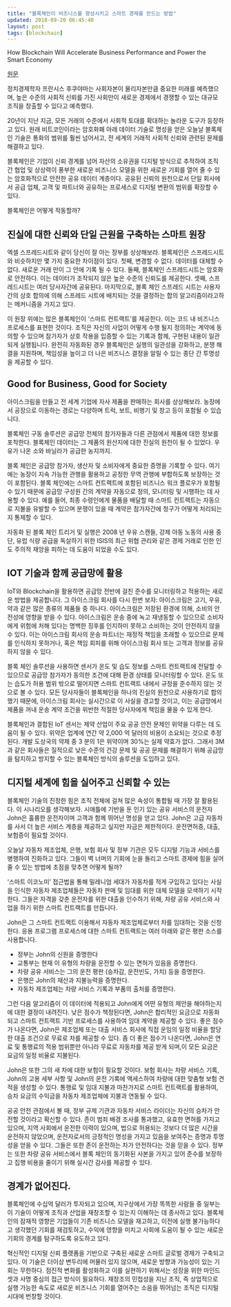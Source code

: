 ```yaml
---
title: "블록체인이 비즈니스를 향상시키고 스마트 경제를 만드는 방법"
updated: 2018-09-20 06:45:40
layout: post
tags: [blockchain]
---
```


How Blockchain Will Accelerate Business Performance and Power the Smart Economy

[원문](https://hbr.org/sponsored/2017/10/how-blockchain-will-accelerate-business-performance-and-power-the-smart-economy?utm_source=WadeKWright)

정치경제학자 프란시스 후쿠야마는 사회자본이 물리자본만큼 중요한 미래를 예측했으며, 높은 수준의 사회적 신뢰를 가진 사회만이 새로운 경제에서 경쟁할 수 있는 대규모 조직을 창출할 수 있다고 예측했다.

20년이 지난 지금, 모든 거래의 수준에서 사회적 토대를 확대하는 놀라운 도구가 등장하고 있다. 원래 비트코인이라는 암호화폐 아래 데이터 기술로 명성을 얻은 오늘날 블록체인 기술은 통화의 범위를 훨씬 넘어서고, 전 세계의 거래적 사회적 신뢰와 관련된 문제를 해결하고 있다.

블록체인은 기업이 신뢰 경계를 넘어 자산의 소유권을 디지털 방식으로 추적하여 조직 간 협업 및 상상력이 풍부한 새로운 비즈니스 모델을 위한 새로운 기회를 열어 줄 수 있는 암호화적으로 안전한 공유 데이터 계층이다. 공유된 신뢰의 원천으로서 단일 회사에서 공급 업체, 고객 및 파트너와 공유하는 프로세스로 디지털 변환의 범위를 확장할 수 있다.

블록체인은 어떻게 작동할까?

## 진실에 대한 신뢰와 단일 근원을 구축하는 스마트 원장

엑셀 스프레드시트와 같이 당신이 잘 아는 장부를 상상해보라. 블록체인은 스프레드시트와 비슷하지만 몇 가지 중요한 차이점이 있다. 첫째, 변경할 수 없다. 데이터를 대체할 수 없다. 새로운 거래 만이 그 안에 기록 될 수 있다. 둘째, 블록체인 스프레드시트는 암호화로 안전하다. 이는 데이터가 조작되지 않은 높은 수준의 신뢰도를 제공한다. 셋째, 스프레드시트는 여러 당사자간에 공유된다. 마지막으로, 블록 체인 스프레드 시트는 사용자 간의 상호 합의에 의해 스프레드 시트에 배치되는 것을 결정하는 합의 알고리즘이라고하는 메커니즘을 가지고 있다.

이 원장 위에는 많은 블록체인이 ‘스마트 컨트랙트’를 제공한다. 이는 코드 내 비즈니스 프로세스를 표현한 것이다. 조직은 자신의 사업이 어떻게 수행 될지 정의하는 계약에 동의할 수 있으며 참가자가 상호 작용을 입증할 수 있는 기록과 함께, 구현된 내용이 일관되게 실행됩니다. 완전히 자동화된 경우 블록체인은 실행의 일관성을 강화하고, 분쟁 해결을 지원하며, 책임성을 높이고 더 나은 비즈니스 결정을 알릴 수 있는 종단 간 투명성을 제공할 수 있다.

## Good for Business, Good for Society

아이스크림을 만들고 전 세계 기업에 자사 제품을 판매하는 회사를 상상해보라. 농장에서 공장으로 이동하는 경로는 다양하며 트럭, 보트, 비행기 및 창고 등이 포함될 수 있습니다.

블록체인 구동 솔루션은 공급망 전체의 참가자들과 다른 관점에서 제품에 대한 정보를 포착한다. 블록체인 데이터는 그 제품의 원산지에 대한 진실의 원천이 될 수 있었다. 우유가 나온 소와 바닐라가 공급한 농지까지.

블록 체인은 공급망 참가자, 생산자 및 소비자에게 중요한 증명을 기록할 수 있다. 여기에는 농장이 지속 가능한 관행을 활용하고 공정한 무역 관행에 부합하도록 보장하는 것이 포함된다. 블록 체인에는 스마트 컨트랙트에 포함된 비즈니스 워크 플로우가 포함될 수 있기 때문에 공급망 구성원 간의 계약을 자동으로 정의, 모니터링 및 시행하는 데 사용할 수 있다. 예를 들어, 최종 수령인에게 물품을 배달할 때 스마트 컨트랙트는 자동으로 지불을 유발할 수 있으며 분쟁이 있을 때 계약은 참가자간에 청구가 어떻게 처리되는지 통제할 수 있다.

자동화 된 블록 체인 트리거 및 실행은 2008 년 우유 스캔들, 강제 아동 노동의 사용 중단, 유럽 식량 공급을 독살하기 위한 ISIS의 최근 위협 관리와 같은 경제 거래로 인한 인도 주의적 재앙을 피하는 데 도움이 되었을 수도 있다.

## IOT 기술과 함께 공급망에 활용

IoT와 Blockchain을 활용하면 공급망 전반에 걸친 준수를 모니터링하고 적용하는 새로운 방법을 제공합니다. 그 아이스크림 회사를 다시 한번 보자: 아이스크림은 고기, 우유, 약과 같은 많은 종류의 제품들 중 하나다. 아이스크림은 저장된 환경에 의해, 소비의 안전성에 영향을 받을 수 있다. 아이스크림은 운송 중에 녹고 재냉동할 수 있으므로 소비자에게 위험에 처해 있다는 명백한 징후를 인지하미 못하고 소비하는 것이 안전하지 않을 수 있다. 이는 아이스크림 회사의 운송 파트너는 재정적 책임을 초래할 수 있으므로 문제를 인식하지 못하거나, 혹은 책임 회피를 위해 아이스크림 회사 또는 고객과 정보를 공유하지 않을 수 있다.

블록 체인 솔루션을 사용하면 센서가 온도 및 습도 정보를 스마트 컨트랙트에 전달할 수 있으므로 공급망 참가자가 동의한 조건에 대해 환경 상태를 모니터링할 수 있다. 온도 또는 습도가 허용 범위 밖으로 떨어지면 스마트 컨트랙트 내에서 규정을 준수하지 않는 것으로 볼 수 있다. 모든 당사자들이 블록체인을 하나의 진실의 원천으로 사용하기로 합의했기 때문에, 아이스크림 회사는 실시간으로 이 사실을 경고할 것이고, 이는 공급망에서 제품을 꺼내 운송 계약 조건을 위반한 적절한 당사자에게 책임을 물을 수 있게 한다.

블록체인과 결합된 IoT 센서는 제약 산업이 주요 공공 안전 문제인 위약을 다루는 데 도움이 될 수 있다. 위약은 업계에 연간 약 2,000 억 달러의 비용이 소요되는 것으로 추정된다. 개발 도상국의 약제 중 3 분의 1은 위약이며 30%는 실제 약효가 없다. 그래서 3M과 같은 회사들은 질적으로 낮은 수준의 건강 문제 및 공공 문제를 해결하기 위해 공급망을 탐지하고 방지할 수 있는 블록체인 방식의 솔루션을 도입하고 있다.

## 디지털 세계에 힘을 실어주고 신뢰할 수 있는

블록체인 기술의 진정한 힘은 조직 전체에 걸쳐 많은 속성이 통합될 때 가장 잘 활용된다. 이 시나리오를 생각해보자. 시애틀에 기반을 둔 인기 있는 공유 서비스의 운전자 John은 훌륭한 운전자이며 고객과 함께 뛰어난 명성을 얻고 있다. John은 고급 자동차를 사서 더 높은 서비스 계층을 제공하고 싶지만 자금은 제한적이다. 운전면허증, 대출, 보험증이 필요할 것이다.

오늘날 자동차 제조업체, 은행, 보험 회사 및 정부 기관은 모두 디지털 기능과 서비스를 병행하여 진화하고 있다. 그들이 벽 너머의 기회에 눈을 돌리고 스마트 경제에 힘을 실어줄 수 있는 방법에 초점을 맞추면 어떻게 될까?

‘스마트 이코노미’ 접근법을 통해 밀레니엄 세대가 자동차를 적게 구입하고 있다는 사실을 인식한 자동차 제조업체들은 자동차 판매 및 임대를 위한 대체 모델을 모색하기 시작한다. 그들은 자격을 갖춘 운전자를 위한 대출을 인수하기 위해, 차량 공유 서비스와 사업을 하기 위한 스마트 컨트랙트를 만듭니다.

John은 그 스마트 컨트랙트 이용해서 자동차 제조업체로부터 차를 임대하는 것을 신청한다. 응용 프로그램 프로세스에 대한 스마트 컨트랙트는 여러 아래와 같은 평판 소스를 사용합니다.

- 정부는 John의 신원을 증명한다
- 교통부는 현재 이 유형의 차량을 운전할 수 있는 면허가 있음을 증명한다.
- 차량 공유 서비스는 그의 운전 평판 (승차감, 운전빈도, 가치) 등을 증명한다.
- 은행은 John의 재산과 지불능력을 증명한다.
- 자동차 제조업체는 차량 서비스 기록과 부품의 출처를 증명한다.

그런 다음 알고리즘이 이 데이터에 적용되고 John에게 어떤 유형의 제안을 해야하는지에 대한 결정이 내려진다. 낮은 점수가 책정된다면, John은 합리적인 요금으로 자동화되고 스마트 컨트랙트 기반 프로세스를 사용하여 임대 계약을 제공할 수 있다. 좋은 점수가 나온다면, John은 제조업체 또는 대출 서비스 회사에 직접 운임의 일정 비율을 할당한 대출 조건으로 무료로 차를 제공할 수 있다. 좀 더 좋은 점수가 나온다면, John은 연료 및 통행료의 적용 범위뿐만 아니라 무료로 자동차를 제공 받게 되며,이 모든 요금은 요금의 일정 비율로 지불된다.

John은 또한 그의 새 차에 대한 보험이 필요할 것이다. 보험 회사는 차량 서비스 기록, John의 고용 세부 사항 및 John의 운전 기록에 액세스하여 차량에 대한 맞춤형 보험 견적을 생성할 수 있다. 통행료 및 임대 지불과 마찬가지로 스마트 컨트랙트를 활용하여, 승차 요금의 수익금을 자동차 제조업체에 지불과 연동될 수 있다.

공공 안전 관점에서 볼 때, 정부 규제 기관과 자동차 서비스 라이더는 자신의 승차가 안전할 것이라고 확신할 수 있다. 존이 범죄 배경 조사를 통과했고, 유효한 면허를 가지고 있으며, 지역 사회에서 운전한 이력이 있으며, 법으로 허용되는 것보다 더 많은 시간을 운전하지 않았으며, 운전자로서의 긍정적인 명성을 가지고 있음을 보여주는 증명과 투명성을 얻을 수 있다. 그들은 또한 존이 운전하는 차가 안전하다는 것을 믿을 수 있다. 정부는 또한 차량 공유 서비스에서 블록 체인의 동기화된 사본을 가지고 있어 준수를 보장하고 집행 비용을 줄이기 위해 실시간 감사를 제공할 수 있다. 

## 경계가 없어진다.

블록체인에 수십억 달러가 투자되고 있으며, 지구상에서 가장 똑똑한 사람들 중 일부는 이 기술이 어떻게 조직과 산업을 재창조할 수 있는지 이해하는 데 종사하고 있다. 블록체인의 잠재적 영향은 기업들이 기존 비즈니스 모델을 재고하고, 이전에 실행 불가능하다고 생각했던 기회를 재검토하고, 수익에 영향을 미치고 사회에 도움이 될 수 있는 새로운 기회의 경계를 탐구하도록 유도하고 있다.

혁신적인 디지털 신뢰 플랫폼을 기반으로 구축된 새로운 스마트 글로벌 경제가 구축되고 있다. 이 기술은 더이상 변두리에 머물러 있지 않으며, 새로운 방향과 가능성이 있는 기회는 무한하다. 점진적 변화를 활성화하고 이를 실현하기 위해서는 성장을 위한 마인드셋과 사명 중심의 접근 방식이 필요하다. 재창조의 민첩성을 지닌 조직, 즉 상업적으로 실행 가능한 속도로 새로운 비즈니스 기회를 열어주는 소음을 뛰어넘는 조직은 디지털 시대에 번창할 것이다.